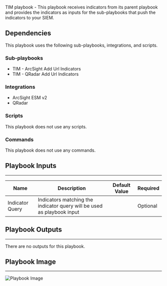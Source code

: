 TIM playbook - This playbook receives indicators from its parent playbook
  and provides the indicators as inputs for the sub-playbooks that push the indicators
  to your SIEM.

## Dependencies
This playbook uses the following sub-playbooks, integrations, and scripts.

### Sub-playbooks
* TIM - ArcSight Add Url Indicators
* TIM - QRadar Add Url Indicators

### Integrations
* ArcSight ESM v2
* QRadar

### Scripts
This playbook does not use any scripts.

### Commands
This playbook does not use any commands.

## Playbook Inputs
---

| **Name** | **Description** | **Default Value** | **Required** |
| --- | --- | --- | --- |
| Indicator Query | Indicators matching the indicator query will be used as playbook input |  | Optional |

## Playbook Outputs
---
There are no outputs for this playbook.

## Playbook Image
---
![Playbook Image](../../doc_files/TIM_-_Add_Url_Indicators_To_SIEM.png)
